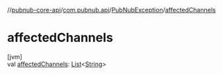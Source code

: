 //[pubnub-core-api](../../../index.md)/[com.pubnub.api](../index.md)/[PubNubException](index.md)/[affectedChannels](affected-channels.md)

# affectedChannels

[jvm]\
val [affectedChannels](affected-channels.md): [List](https://kotlinlang.org/api/latest/jvm/stdlib/kotlin.collections/-list/index.html)&lt;[String](https://kotlinlang.org/api/latest/jvm/stdlib/kotlin/-string/index.html)&gt;
